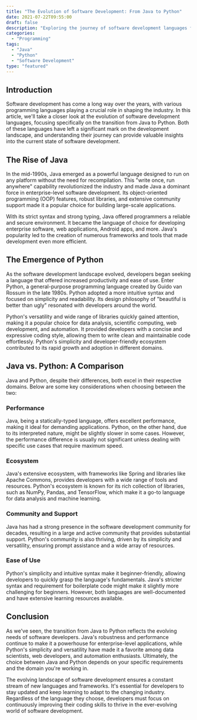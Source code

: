```yaml
--- 
title: "The Evolution of Software Development: From Java to Python"
date: 2021-07-22T09:55:00
draft: false
description: "Exploring the journey of software development languages from Java to Python and their impact on the industry."
categories:
  - "Programming"
tags:
  - "Java"
  - "Python"
  - "Software Development"
type: "featured"
---
```


## Introduction

Software development has come a long way over the years, with various programming languages playing a crucial role in shaping the industry. In this article, we'll take a closer look at the evolution of software development languages, focusing specifically on the transition from Java to Python. Both of these languages have left a significant mark on the development landscape, and understanding their journey can provide valuable insights into the current state of software development.

## The Rise of Java

In the mid-1990s, Java emerged as a powerful language designed to run on any platform without the need for recompilation. This "write once, run anywhere" capability revolutionized the industry and made Java a dominant force in enterprise-level software development. Its object-oriented programming (OOP) features, robust libraries, and extensive community support made it a popular choice for building large-scale applications.

With its strict syntax and strong typing, Java offered programmers a reliable and secure environment. It became the language of choice for developing enterprise software, web applications, Android apps, and more. Java's popularity led to the creation of numerous frameworks and tools that made development even more efficient.

## The Emergence of Python

As the software development landscape evolved, developers began seeking a language that offered increased productivity and ease of use. Enter Python, a general-purpose programming language created by Guido van Rossum in the late 1980s. Python adopted a more intuitive syntax and focused on simplicity and readability. Its design philosophy of "beautiful is better than ugly" resonated with developers around the world.

Python's versatility and wide range of libraries quickly gained attention, making it a popular choice for data analysis, scientific computing, web development, and automation. It provided developers with a concise and expressive coding style, allowing them to write clean and maintainable code effortlessly. Python's simplicity and developer-friendly ecosystem contributed to its rapid growth and adoption in different domains.

## Java vs. Python: A Comparison

Java and Python, despite their differences, both excel in their respective domains. Below are some key considerations when choosing between the two:

### Performance

Java, being a statically-typed language, offers excellent performance, making it ideal for demanding applications. Python, on the other hand, due to its interpreted nature, might be slightly slower in some cases. However, the performance difference is usually not significant unless dealing with specific use cases that require maximum speed.

### Ecosystem

Java's extensive ecosystem, with frameworks like Spring and libraries like Apache Commons, provides developers with a wide range of tools and resources. Python's ecosystem is known for its rich collection of libraries, such as NumPy, Pandas, and TensorFlow, which make it a go-to language for data analysis and machine learning.

### Community and Support

Java has had a strong presence in the software development community for decades, resulting in a large and active community that provides substantial support. Python's community is also thriving, driven by its simplicity and versatility, ensuring prompt assistance and a wide array of resources.

### Ease of Use

Python's simplicity and intuitive syntax make it beginner-friendly, allowing developers to quickly grasp the language's fundamentals. Java's stricter syntax and requirement for boilerplate code might make it slightly more challenging for beginners. However, both languages are well-documented and have extensive learning resources available.

## Conclusion

As we've seen, the transition from Java to Python reflects the evolving needs of software developers. Java's robustness and performance continue to make it a powerhouse for enterprise-level applications, while Python's simplicity and versatility have made it a favorite among data scientists, web developers, and automation enthusiasts. Ultimately, the choice between Java and Python depends on your specific requirements and the domain you're working in.

The evolving landscape of software development ensures a constant stream of new languages and frameworks. It's essential for developers to stay updated and keep learning to adapt to the changing industry. Regardless of the language they choose, developers must focus on continuously improving their coding skills to thrive in the ever-evolving world of software development.
